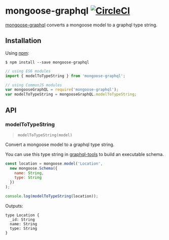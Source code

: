 # mongoose-graphql [![CircleCI](https://circleci.com/gh/zipdrug/mongoose-graphql.svg?style=svg)](https://circleci.com/gh/zipdrug/mongoose-graphql)

[mongoose-graphql](https://github.com/zipdrug/mongoose-graphql) converts a mongoose model to a graphql type string.

## Installation

Using [npm](https://www.npmjs.org/):

    $ npm install --save mongoose-graphql

```js
// using ES6 modules
import { modelToTypeString } from 'mongoose-graphql';

// using CommonJS modules
var mongooseGraphQL = require('mongoose-graphql');
var modelToTypeString = mongooseGraphQL.modelToTypeString;
```
## API

### modelToTypeString

> `modelToTypeString(model)`

Convert a mongoose model to a graphql type string.

You can use this type string in [graphql-tools](https://github.com/apollostack/graphql-tools) to build an executable schema.

```js
const location = mongoose.model('Location',
  new mongoose.Schema({
    name: String,
    type: String
  })
);

console.log(modelToTypeString(location));
```

Outputs:
```
type Location {
  _id: String
  name: String
  type: String
}
```
